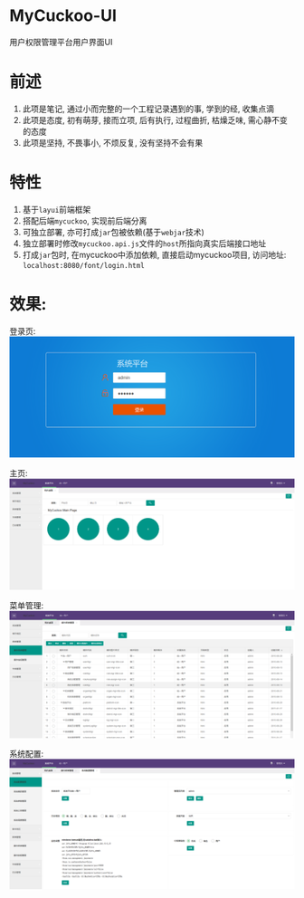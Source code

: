 MyCuckoo-UI
========

用户权限管理平台用户界面UI

# 前述
1. 此项是笔记, 通过小而完整的一个工程记录遇到的事, 学到的经, 收集点滴
2. 此项是态度, 初有萌芽, 接而立项, 后有执行, 过程曲折, 枯燥乏味, 需心静不变的态度
3. 此项是坚持, 不畏事小, 不烦反复, 没有坚持不会有果

# 特性
1. 基于`layui`前端框架
2. 搭配后端`mycuckoo`, 实现前后端分离
3. 可独立部署, 亦可打成`jar`包被依赖(基于`webjar`技术)
4. 独立部署时修改`mycuckoo.api.js`文件的`host`所指向真实后端接口地址
5. 打成`jar`包时, 在mycuckoo中添加依赖, 直接启动mycuckoo项目, 访问地址: `localhost:8080/font/login.html`

# 效果:

登录页:
![登录页](static/demo/login.png)

主页:
![主页](static/demo/index.png)

菜单管理:
![菜单管理](static/demo/menuMgr.png)

系统配置:
![系统配置](static/demo/systemConfig.png)